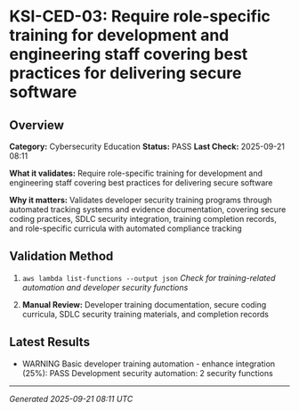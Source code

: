 # KSI-CED-03: Require role-specific training for development and engineering staff covering best practices for delivering secure software

## Overview

**Category:** Cybersecurity Education
**Status:** PASS
**Last Check:** 2025-09-21 08:11

**What it validates:** Require role-specific training for development and engineering staff covering best practices for delivering secure software

**Why it matters:** Validates developer security training programs through automated tracking systems and evidence documentation, covering secure coding practices, SDLC security integration, training completion records, and role-specific curricula with automated compliance tracking

## Validation Method

1. `aws lambda list-functions --output json`
   *Check for training-related automation and developer security functions*

2. **Manual Review:** Developer training documentation, secure coding curricula, SDLC security training materials, and completion records

## Latest Results

- WARNING Basic developer training automation - enhance integration (25%): PASS Development security automation: 2 security functions

---
*Generated 2025-09-21 08:11 UTC*